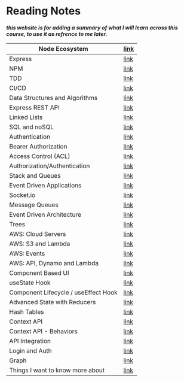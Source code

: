 # Reading Notes
 _**this website is for adding a summary of what I will learn across this course, to use it as refrence to me later.**_ 

|   Node Ecosystem   |  [    link ](./Reading%20Notes/Node%20Ecosystm.md)|
|-------------------------|-----------------------------------|   
|   Express   |  [    link ](./Reading%20Notes/Express.md)|
|   NPM  |  [    link ](./Reading%20Notes/NPM.md)|
|   TDD   |  [    link ](./Reading%20Notes/TDD.md)| 
|   CI/CD   |  [    link ](./Reading%20Notes/CI-CD.md)|
|   Data Structures and Algorithms   |  [    link ](./Reading%20Notes/Data%20Structures%20and%20Algorithms.md)|
|   Express REST API   |  [    link ](./Reading%20Notes/Express%20REST%20API.md)|
|   Linked Lists   |[    link ](./Reading%20Notes/Linked%20Lists.md)|
|  SQL and noSQL  |[    link ](./Reading%20Notes/SQL%20and%20noSQL.md)|
|  Authentication  |[    link ](./Reading%20Notes/Authentication.md)|
|  Bearer Authorization  |[    link ](./Reading%20Notes/Bearer%20Authorization.md)|
|  Access Control (ACL)  |[    link ](./Reading%20Notes/Access%20Control%20(ACL).md)|
| Authorization/Authentication  |[    link ](./Reading%20Notes/Authorization-Authentication.md)|
| Stack and Queues  |[    link ](./Reading%20Notes/Stack%20and%20Queues.md)|
| Event Driven Applications  |[    link ](./Reading%20Notes/Event%20Driven%20Applications.md)|
| Socket.io  |[    link ](./Reading%20Notes/Socket.io.md)|
| Message Queues  |[    link ](./Reading%20Notes/Message%20Queues.md)|
| Event Driven Architecture  |[    link ](./Reading%20Notes/Event%20Driven%20Architecture.md)|
| Trees  |[    link ](./Reading%20Notes/Trees.md)|
| AWS: Cloud Servers  |[    link ](./Reading%20Notes/AWS:%20Cloud%20Servers.md)|
| AWS: S3 and Lambda  |[    link ](./Reading%20Notes/AWS:%20S3%20and%20Lambda.md)|
|AWS: Events |[    link ](./Reading%20Notes/AWS:%20Events.md)|
|AWS: API, Dynamo and Lambda |[    link ](./Reading%20Notes/AWS:%20API,%20Dynamo%20and%20Lambda.md)|
| Component Based UI |[ link ](./Reading%20Notes/Component%20Based%20UI.md)|
| useState Hook |[ link ](./Reading%20Notes/useState%20Hook.md)|
| Component Lifecycle / useEffect Hook |[ link ](./Reading%20Notes/Component%20Lifecycle-useEffect%20Hook.md)|
| Advanced State with Reducers |[ link ](./Reading%20Notes/Advanced%20State%20with%20Reducers.md)|
| Hash Tables |[ link ](./Reading%20Notes/Hash%20Tables.md)|
| Context API |[ link ](./Reading%20Notes/Context%20API.md)|
| Context API - Behaviors |[ link ](./Reading%20Notes/Context%20API%20-%20Behaviors.md)|
| API Integration|[ link ](./Reading%20Notes/API%20Integration.md)|
| Login and Auth|[ link ](./Reading%20Notes/Login%20and%20Auth.md)|
| Graph|[ link ](./Reading%20Notes/graph.md)|
| Things I want to know more about |[ link ](./Reading%20Notes/I-want-to-know.md)|
    
